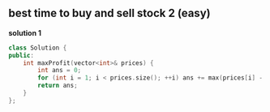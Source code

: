 ## best time to buy and sell stock 2 (easy)

**solution 1**
```cpp
class Solution {
public:
    int maxProfit(vector<int>& prices) {
        int ans = 0;
        for (int i = 1; i < prices.size(); ++i) ans += max(prices[i] - prices[i - 1], 0);
        return ans;
    }
};
```
